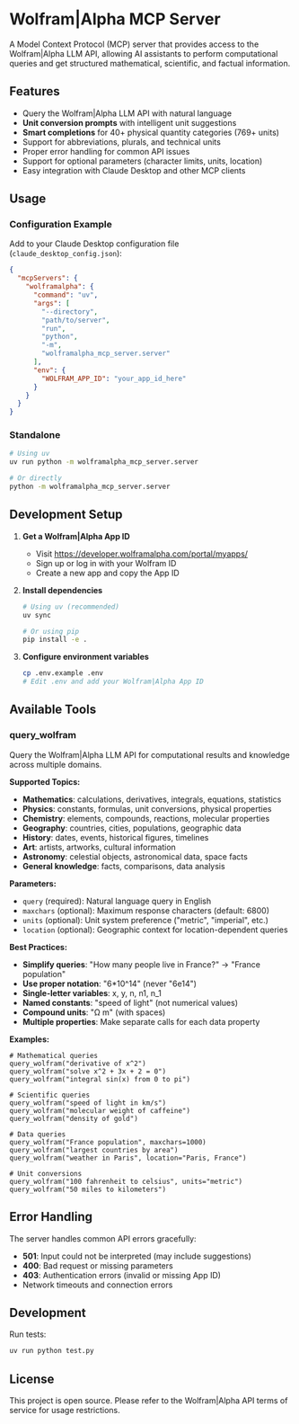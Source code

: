 # Wolfram|Alpha MCP Server

A Model Context Protocol (MCP) server that provides access to the Wolfram|Alpha LLM API, allowing AI assistants to perform computational queries and get structured mathematical, scientific, and factual information.

## Features

- Query the Wolfram|Alpha LLM API with natural language
- **Unit conversion prompts** with intelligent unit suggestions
- **Smart completions** for 40+ physical quantity categories (769+ units)
- Support for abbreviations, plurals, and technical units
- Proper error handling for common API issues
- Support for optional parameters (character limits, units, location)
- Easy integration with Claude Desktop and other MCP clients

## Usage

### Configuration Example

Add to your Claude Desktop configuration file (`claude_desktop_config.json`):

```json
{
  "mcpServers": {
    "wolframalpha": {
      "command": "uv",
      "args": [
        "--directory",
        "path/to/server",
        "run",
        "python",
        "-m",
        "wolframalpha_mcp_server.server"
      ],
      "env": {
        "WOLFRAM_APP_ID": "your_app_id_here"
      }
    }
  }
}
```

### Standalone
```bash
# Using uv
uv run python -m wolframalpha_mcp_server.server

# Or directly
python -m wolframalpha_mcp_server.server
```

## Development Setup

1. **Get a Wolfram|Alpha App ID**
   - Visit https://developer.wolframalpha.com/portal/myapps/
   - Sign up or log in with your Wolfram ID
   - Create a new app and copy the App ID

2. **Install dependencies**
   ```bash
   # Using uv (recommended)
   uv sync
   
   # Or using pip
   pip install -e .
   ```

3. **Configure environment variables**
   ```bash
   cp .env.example .env
   # Edit .env and add your Wolfram|Alpha App ID
   ```


## Available Tools

### query_wolfram

Query the Wolfram|Alpha LLM API for computational results and knowledge across multiple domains.

**Supported Topics:**
- **Mathematics**: calculations, derivatives, integrals, equations, statistics
- **Physics**: constants, formulas, unit conversions, physical properties
- **Chemistry**: elements, compounds, reactions, molecular properties
- **Geography**: countries, cities, populations, geographic data
- **History**: dates, events, historical figures, timelines
- **Art**: artists, artworks, cultural information
- **Astronomy**: celestial objects, astronomical data, space facts
- **General knowledge**: facts, comparisons, data analysis

**Parameters:**
- `query` (required): Natural language query in English
- `maxchars` (optional): Maximum response characters (default: 6800)
- `units` (optional): Unit system preference ("metric", "imperial", etc.)
- `location` (optional): Geographic context for location-dependent queries

**Best Practices:**
- **Simplify queries**: "How many people live in France?" → "France population"
- **Use proper notation**: "6*10^14" (never "6e14")
- **Single-letter variables**: x, y, n, n1, n_1
- **Named constants**: "speed of light" (not numerical values)
- **Compound units**: "Ω m" (with spaces)
- **Multiple properties**: Make separate calls for each data property

**Examples:**
```
# Mathematical queries
query_wolfram("derivative of x^2")
query_wolfram("solve x^2 + 3x + 2 = 0")
query_wolfram("integral sin(x) from 0 to pi")

# Scientific queries  
query_wolfram("speed of light in km/s")
query_wolfram("molecular weight of caffeine")
query_wolfram("density of gold")

# Data queries
query_wolfram("France population", maxchars=1000)
query_wolfram("largest countries by area")
query_wolfram("weather in Paris", location="Paris, France")

# Unit conversions
query_wolfram("100 fahrenheit to celsius", units="metric")
query_wolfram("50 miles to kilometers")
```

## Error Handling

The server handles common API errors gracefully:
- **501**: Input could not be interpreted (may include suggestions)
- **400**: Bad request or missing parameters
- **403**: Authentication errors (invalid or missing App ID)
- Network timeouts and connection errors

## Development

Run tests:
```bash
uv run python test.py
```

## License

This project is open source. Please refer to the Wolfram|Alpha API terms of service for usage restrictions.